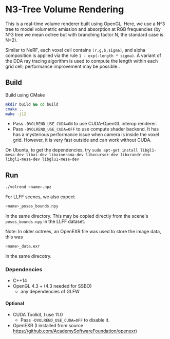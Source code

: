 # N3-Tree Volume Rendering

This is a real-time volume renderer built using OpenGL.
Here, we use a N^3 tree to model volumetric emission and absorption at RGB frequencies
(by N^3 tree we mean octree but with branching factor N, the standard case is N=2).

Similar to NeRF, each voxel cell contains `(r,g,b,sigma)`, and
alpha composition is applied via the rule `1 - exp(-length * sigma)`.
A variant of the DDA ray tracing algorithm is used to compute the length within each grid cell;
performance improvement may be possible..

## Build
Build using CMake
```sh
mkdir build && cd build
cmake ..
make -j12
```

- Pass `-DVOLREND_USE_CUDA=ON` to use CUDA-OpenGL interop renderer.
- Pass `-DVOLREND_USE_CUDA=OFF` to use compute shader backend.
It has has a mysterious performance issue when camera is inside the voxel grid. However,
it is very fast outside and can work without CUDA.

On Ubuntu, to get the dependencies, try
`sudo apt-get install libgl1-mesa-dev libxi-dev libxinerama-dev libxcursor-dev libxrandr-dev libgl1-mesa-dev libglu1-mesa-dev`

## Run
```sh
./volrend <name>.npz
```
For LLFF scenes, we also expect
```sh
<name>_poses_bounds.npy
```
In the same directory. This may be copied directly from the scene's `poses_bounds.npy` in the LLFF dataset.

Note: In older octrees, an OpenEXR file was used to store the image data, this was
```sh
<name>_data.exr
```
In the same direcotry.

### Dependencies
- C++14
- OpenGL 4.3 + (4.3 needed for SSBO)
    - any dependencies of GLFW

#### Optional
- CUDA Toolkit, I use 11.0
    - Pass `-DVOLREND_USE_CUDA=OFF` to disable it.
- OpenEXR
(I installed from source <https://github.com/AcademySoftwareFoundation/openexr>)
